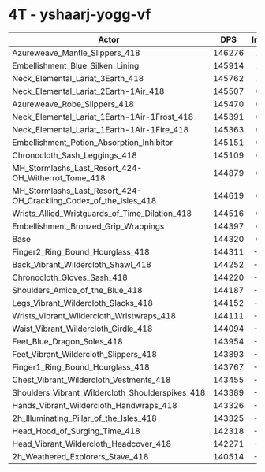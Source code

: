 # 4T - yshaarj-yogg-vf
| Actor | DPS | Increase |
|---|:---:|:---:|
|Azureweave_Mantle_Slippers_418|146276|1.36%|
|Embellishment_Blue_Silken_Lining|145914|1.10%|
|Neck_Elemental_Lariat_3Earth_418|145762|1.00%|
|Neck_Elemental_Lariat_2Earth-1Air_418|145507|0.82%|
|Azureweave_Robe_Slippers_418|145470|0.80%|
|Neck_Elemental_Lariat_1Earth-1Air-1Frost_418|145391|0.74%|
|Neck_Elemental_Lariat_1Earth-1Air-1Fire_418|145363|0.72%|
|Embellishment_Potion_Absorption_Inhibitor|145151|0.58%|
|Chronocloth_Sash_Leggings_418|145109|0.55%|
|MH_Stormlashs_Last_Resort_424-OH_Witherrot_Tome_418|144879|0.39%|
|MH_Stormlashs_Last_Resort_424-OH_Crackling_Codex_of_the_Isles_418|144619|0.21%|
|Wrists_Allied_Wristguards_of_Time_Dilation_418|144516|0.14%|
|Embellishment_Bronzed_Grip_Wrappings|144397|0.05%|
|Base|144320|0.00%|
|Finger2_Ring_Bound_Hourglass_418|144311|-0.01%|
|Back_Vibrant_Wildercloth_Shawl_418|144252|-0.05%|
|Chronocloth_Gloves_Sash_418|144220|-0.07%|
|Shoulders_Amice_of_the_Blue_418|144187|-0.09%|
|Legs_Vibrant_Wildercloth_Slacks_418|144152|-0.12%|
|Wrists_Vibrant_Wildercloth_Wristwraps_418|144111|-0.14%|
|Waist_Vibrant_Wildercloth_Girdle_418|144094|-0.16%|
|Feet_Blue_Dragon_Soles_418|143954|-0.25%|
|Feet_Vibrant_Wildercloth_Slippers_418|143893|-0.30%|
|Finger1_Ring_Bound_Hourglass_418|143767|-0.38%|
|Chest_Vibrant_Wildercloth_Vestments_418|143455|-0.60%|
|Shoulders_Vibrant_Wildercloth_Shoulderspikes_418|143389|-0.64%|
|Hands_Vibrant_Wildercloth_Handwraps_418|143326|-0.69%|
|2h_Illuminating_Pillar_of_the_Isles_418|143325|-0.69%|
|Head_Hood_of_Surging_Time_418|142318|-1.39%|
|Head_Vibrant_Wildercloth_Headcover_418|142271|-1.42%|
|2h_Weathered_Explorers_Stave_418|140514|-2.64%|
